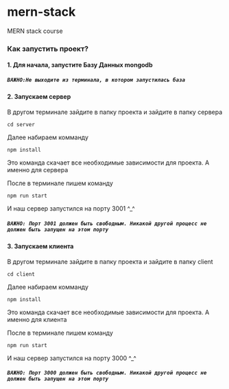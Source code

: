 # mern-stack
MERN stack course

### Как запустить проект?

#### 1. Для начала, запустите Базу Данных mongodb

##### `ВАЖНО:Не выходите из терминала, в котором запустилась база`

#### 2. Запускаем сервер 

В другом терминале зайдите в папку проекта и зайдите в папку сервера 

```
cd server
```

Далее набираем комманду  

```
npm install
```
Это команда скачает все необходимые зависимости для проекта. А именно для сервера

После в терминале пишем команду 
```
npm run start
```
И наш сервер запустился на порту 3001 ^_^

##### `ВАЖНО: Порт 3001 должен быть свободным. Никакой другой процесс не должен быть запущен на этом порту`

#### 3. Запускаем клиента 
В другом терминале зайдите в папку проекта и зайдите в папку client 

```
cd client
```

Далее набираем комманду  

```
npm install
```
Это команда скачает все необходимые зависимости для проекта. А именно для клиента

После в терминале пишем команду 
```
npm run start
```
И наш сервер запустился на порту 3000 ^_^

##### `ВАЖНО: Порт 3000 должен быть свободным. Никакой другой процесс не должен быть запущен на этом порту`